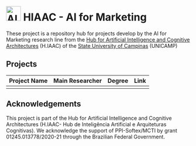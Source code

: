 # <img src="" alt="AI for Marketing Team Logo" width="40" height="40"> HIAAC - AI for Marketing

These project is a repository hub for projects develop by the AI for Marketing research line from the [Hub for Artificial Intelligence and Cognitive Architectures](https://hiaac.unicamp.br/en/) (H.IAAC) of the [State University of Campinas](https://www.unicamp.br/unicamp/) (UNICAMP)

## Projects

|Project Name| Main Researcher | Degree | Link|
|---|---|---|---|
|<project-name>| <main-student>| <research-degree>| <link-to-project-github>|

## Acknowledgements

This project is part of the Hub for Artificial Intelligence and Cognitive Architectures (H.IAAC- Hub de Inteligência Artificial e Arquiteturas Cognitivas). We acknowledge the support of PPI-Softex/MCTI by grant 01245.013778/2020-21 through the Brazilian Federal Government.
